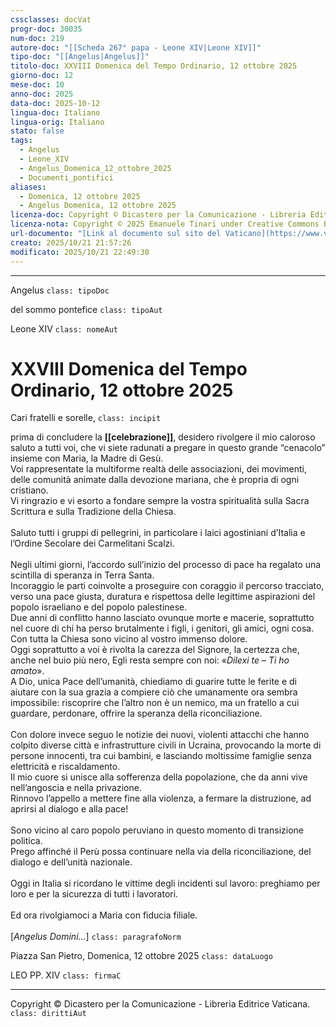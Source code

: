 ```yaml
---
cssclasses: docVat
progr-doc: 30035
num-doc: 219
autore-doc: "[[Scheda 267° papa - Leone XIV|Leone XIV]]"
tipo-doc: "[[Angelus|Angelus]]"
titolo-doc: XXVIII Domenica del Tempo Ordinario, 12 ottobre 2025
giorno-doc: 12
mese-doc: 10
anno-doc: 2025
data-doc: 2025-10-12
lingua-doc: Italiano
lingua-orig: Italiano
stato: false
tags:
  - Angelus
  - Leone_XIV
  - Angelus_Domenica_12_ottobre_2025
  - Documenti_pontifici
aliases:
  - Domenica, 12 ottobre 2025
  - Angelus Domenica, 12 ottobre 2025
licenza-doc: Copyright © Dicastero per la Comunicazione - Libreria Editrice Vaticana
licenza-nota: Copyright © 2025 Emanuele Tinari under Creative Commons BY-NC-SA 4.0 https://creativecommons.org/licenses/by-nc-sa/4.0/
url-documento: "[Link al documento sul sito del Vaticano](https://www.vatican.va/content/leo-xiv/it/angelus/2025/documents/20251012-angelus.html)"
creato: 2025/10/21 21:57:26
modificato: 2025/10/21 22:49:30
---
```



***


Angelus `class: tipoDoc`


del sommo pontefice `class: tipoAut`


Leone XIV `class: nomeAut`


# XXVIII Domenica del Tempo Ordinario, 12 ottobre 2025


Cari fratelli e sorelle, `class: incipit`


prima di concludere la **[[celebrazione]]**, desidero rivolgere il mio caloroso saluto a tutti voi, che vi siete radunati a pregare in questo grande “cenacolo” insieme con Maria, la Madre di Gesù.<br>Voi rappresentate la multiforme realtà delle associazioni, dei movimenti, delle comunità animate dalla devozione mariana, che è propria di ogni cristiano.<br>Vi ringrazio e vi esorto a fondare sempre la vostra spiritualità sulla Sacra Scrittura e sulla Tradizione della Chiesa.<br><br>Saluto tutti i gruppi di pellegrini, in particolare i laici agostiniani d’Italia e l’Ordine Secolare dei Carmelitani Scalzi.<br><br>Negli ultimi giorni, l’accordo sull’inizio del processo di pace ha regalato una scintilla di speranza in Terra Santa.<br>Incoraggio le parti coinvolte a proseguire con coraggio il percorso tracciato, verso una pace giusta, duratura e rispettosa delle legittime aspirazioni del popolo israeliano e del popolo palestinese.<br>Due anni di conflitto hanno lasciato ovunque morte e macerie, soprattutto nel cuore di chi ha perso brutalmente i figli, i genitori, gli amici, ogni cosa.<br>Con tutta la Chiesa sono vicino al vostro immenso dolore.<br>Oggi soprattutto a voi è rivolta la carezza del Signore, la certezza che, anche nel buio più nero, Egli resta sempre con noi: «*Dilexi te* – *Ti ho amato*».<br>A Dio, unica Pace dell’umanità, chiediamo di guarire tutte le ferite e di aiutare con la sua grazia a compiere ciò che umanamente ora sembra impossibile: riscoprire che l’altro non è un nemico, ma un fratello a cui guardare, perdonare, offrire la speranza della riconciliazione.<br><br>Con dolore invece seguo le notizie dei nuovi, violenti attacchi che hanno colpito diverse città e infrastrutture civili in Ucraina, provocando la morte di persone innocenti, tra cui bambini, e lasciando moltissime famiglie senza elettricità e riscaldamento.<br>Il mio cuore si unisce alla sofferenza della popolazione, che da anni vive nell’angoscia e nella privazione.<br>Rinnovo l’appello a mettere fine alla violenza, a fermare la distruzione, ad aprirsi al dialogo e alla pace!<br><br>Sono vicino al caro popolo peruviano in questo momento di transizione politica.<br>Prego affinché il Perù possa continuare nella via della riconciliazione, del dialogo e dell’unità nazionale.<br><br>Oggi in Italia si ricordano le vittime degli incidenti sul lavoro: preghiamo per loro e per la sicurezza di tutti i lavoratori.<br><br>Ed ora rivolgiamoci a Maria con fiducia filiale.<br><br>[*Angelus Domini...*] `class: paragrafoNorm`


Piazza San Pietro, Domenica, 12 ottobre 2025 `class: dataLuogo`


LEO PP. XIV `class: firmaC`


***


Copyright © Dicastero per la Comunicazione - Libreria Editrice Vaticana. `class: dirittiAut`


